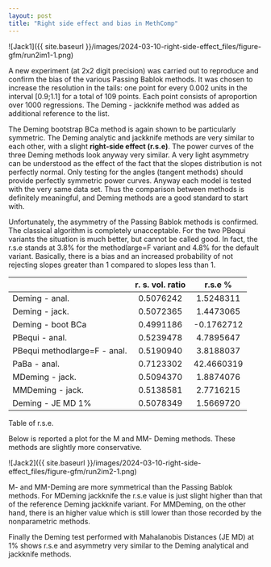 ```yaml
---
layout: post
title: "Right side effect and bias in MethComp"
---
```


![Jack1]({{ site.baseurl }}/images/2024-03-10-right-side-effect_files/figure-gfm/run2im1-1.png)

A new experiment (at 2x2 digit precision) was carried out to reproduce
and confirm the bias of the various Passing Bablok methods. It was
chosen to increase the resolution in the tails: one point for every
0.002 units in the interval \[0.9;1.1\] for a total of 109 points. Each
point consists of aproportion over 1000 regressions. The Deming -
jackknife method was added as additional reference to the list.

The Deming bootstrap BCa method is again shown to be particularly
symmetric. The Deming analytic and jackknife methods are very similar to
each other, with a slight **right-side effect (r.s.e)**. The power
curves of the three Deming methods look anyway very similar. A very
light asymmetry can be understood as the effect of the fact that the
slopes distribution is not perfectly normal. Only testing for the angles
(tangent methods) should provide perfectly symmetric power curves.
Anyway each model is tested with the very same data set. Thus the
comparison between methods is definitely meaningful, and Deming methods
are a good standard to start with.

Unfortunately, the asymmetry of the Passing Bablok methods is confirmed.
The classical algorithm is completely unacceptable. For the two PBequi
variants the situation is much better, but cannot be called good. In
fact, the r.s.e stands at 3.8% for the methodlarge=F variant and 4.8%
for the default variant. Basically, there is a bias and an increased
probability of not rejecting slopes greater than 1 compared to slopes
less than 1.

|                              | r\. s. vol. ratio |  r.s.e %   |
|:-----------------------------|:-----------------:|:----------:|
| Deming - anal.               |     0.5076242     | 1.5248311  |
| Deming - jack.               |     0.5072365     | 1.4473065  |
| Deming - boot BCa            |     0.4991186     | -0.1762712 |
| PBequi - anal.               |     0.5239478     | 4.7895647  |
| PBequi methodlarge=F - anal. |     0.5190940     | 3.8188037  |
| PaBa - anal.                 |     0.7123302     | 42.4660319 |
| MDeming - jack.              |     0.5094370     | 1.8874076  |
| MMDeming - jack.             |     0.5138581     | 2.7716215  |
| Deming - JE MD 1%            |     0.5078349     | 1.5669720  |

Table of r.s.e.

Below is reported a plot for the M and MM- Deming methods. These methods
are slightly more conservative.

![Jack2]({{ site.baseurl }}/images/2024-03-10-right-side-effect_files/figure-gfm/run2im2-1.png)

M- and MM-Deming are more symmetrical than the Passing Bablok methods.
For MDeming jackknife the r.s.e value is just slight higher than that of
the reference Deming jackknife variant. For MMDeming, on the other hand,
there is an higher value which is still lower than those recorded by the
nonparametric methods.

Finally the Deming test performed with Mahalanobis Distances (JE MD) at
1% shows r.s.e and asymmetry very similar to the Deming analytical and
jackknife methods.
